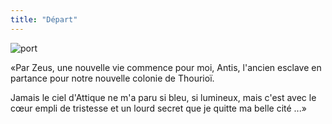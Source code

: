 ```yaml
---
title: "Départ"
---
```

<?xml version="1.0" encoding="utf-8"?>
<!DOCTYPE html PUBLIC "-//W3C//DTD XHTML 1.1//EN"
  "http://www.w3.org/TR/xhtml11/DTD/xhtml11.dtd">

<html xmlns="http://www.w3.org/1999/xhtml">
<head>
  <title>Départ</title>
</head>

<body>
<img alt=port  src="port.jpg"/>
  <p>«Par Zeus, une nouvelle vie commence pour moi, Antis, l'ancien esclave en partance pour notre nouvelle colonie de Thourioï.</p>
<p>Jamais le ciel d'Attique ne m'a paru si bleu, si lumineux, mais c'est avec le cœur empli de tristesse et un lourd secret que je quitte ma belle cité ...»</p>
</body>
</html>